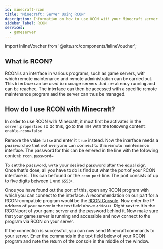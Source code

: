```yaml
---
id: minecraft-rcon
title: "Minecraft: Server Using RCON"
description: Information on how to use RCON with your Minecraft server from ZAP-Hosting to manage your server - ZAP-Hosting.com documentation
sidebar_label: RCON
services:
  - gameserver
---
```


import InlineVoucher from '@site/src/components/InlineVoucher';

## What is RCON?
RCON is an interface in various programs, such as game servers, with which remote maintenance and remote administration can be carried out. This interface can be used to manage servers that are already running and can be reached. The interface can then be accessed with a specific remote maintenance program and the server can thus be managed.

<InlineVoucher />

## How do I use RCON with Minecraft?
In order to use RCON with Minecraft, it must first be activated in the `server.properties`
To do this, go to the line with the following content: 
`enable-rcon=false`

Remove the value `false` and enter it `true` instead.
Now the interface needs a password so that not everyone can connect to this remote maintenance interface. The password for this can be entered in the line with the following content:
`rcon.password=`

To set the password, write your desired password after the equal sign. Once that's done, all you have to do is find out what the port of your RCON interface is. This can be found on the `rcon.port` line. The port consists of up to five digits between `1` und `65534`.

Once you have found out the port of this, open any RCON program with which you can connect to the interface. A recommendation on our part for a RCON-compatible program would be the [RCON Console](https://sourceforge.net/projects/rconconsole/).
Now enter the IP address of your server in the text field above `Address`. Right next to it is the RCON port of your game server and the password behind it. Now make sure that your game server is running and accessible and now connect to the program via RCON on your server.

If the connection is successful, you can now send Minecraft commands to your server. Enter the commands in the text field below of your RCON program and note the return of the console in the middle of the window.
